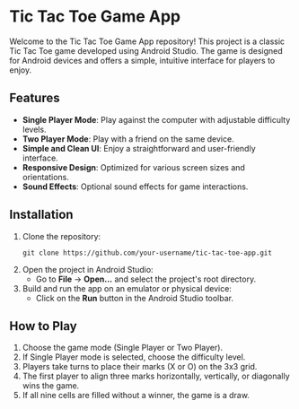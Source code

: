 <!DOCTYPE html>
<html lang="en">
<body>

<h1>Tic Tac Toe Game App</h1>

<p>Welcome to the Tic Tac Toe Game App repository! This project is a classic Tic Tac Toe game developed using Android Studio. The game is designed for Android devices and offers a simple, intuitive interface for players to enjoy.</p>

<h2>Features</h2>
<ul>
    <li><strong>Single Player Mode</strong>: Play against the computer with adjustable difficulty levels.</li>
    <li><strong>Two Player Mode</strong>: Play with a friend on the same device.</li>
    <li><strong>Simple and Clean UI</strong>: Enjoy a straightforward and user-friendly interface.</li>
    <li><strong>Responsive Design</strong>: Optimized for various screen sizes and orientations.</li>
    <li><strong>Sound Effects</strong>: Optional sound effects for game interactions.</li>
</ul>

<h2>Installation</h2>
<ol>
    <li>Clone the repository:
        <pre><code>git clone https://github.com/your-username/tic-tac-toe-app.git</code></pre>
    </li>
    <li>Open the project in Android Studio:
        <ul>
            <li>Go to <strong>File</strong> -> <strong>Open...</strong> and select the project's root directory.</li>
        </ul>
    </li>
    <li>Build and run the app on an emulator or physical device:
        <ul>
            <li>Click on the <strong>Run</strong> button in the Android Studio toolbar.</li>
        </ul>
    </li>
</ol>

<h2>How to Play</h2>
<ol>
    <li>Choose the game mode (Single Player or Two Player).</li>
    <li>If Single Player mode is selected, choose the difficulty level.</li>
    <li>Players take turns to place their marks (X or O) on the 3x3 grid.</li>
    <li>The first player to align three marks horizontally, vertically, or diagonally wins the game.</li>
    <li>If all nine cells are filled without a winner, the game is a draw.</li>
</ol>
</body>
</html>
